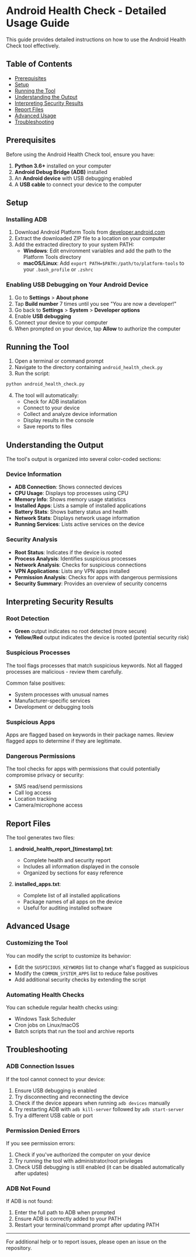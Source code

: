 # Android Health Check - Detailed Usage Guide

This guide provides detailed instructions on how to use the Android Health Check tool effectively.

## Table of Contents

- [Prerequisites](#prerequisites)
- [Setup](#setup)
- [Running the Tool](#running-the-tool)
- [Understanding the Output](#understanding-the-output)
- [Interpreting Security Results](#interpreting-security-results)
- [Report Files](#report-files)
- [Advanced Usage](#advanced-usage)
- [Troubleshooting](#troubleshooting)

## Prerequisites

Before using the Android Health Check tool, ensure you have:

1. **Python 3.6+** installed on your computer
2. **Android Debug Bridge (ADB)** installed
3. An **Android device** with USB debugging enabled
4. A **USB cable** to connect your device to the computer

## Setup

### Installing ADB

1. Download Android Platform Tools from [developer.android.com](https://developer.android.com/studio/releases/platform-tools)
2. Extract the downloaded ZIP file to a location on your computer
3. Add the extracted directory to your system PATH:
   - **Windows**: Edit environment variables and add the path to the Platform Tools directory
   - **macOS/Linux**: Add `export PATH=$PATH:/path/to/platform-tools` to your `.bash_profile` or `.zshrc`

### Enabling USB Debugging on Your Android Device

1. Go to **Settings** > **About phone**
2. Tap **Build number** 7 times until you see "You are now a developer!"
3. Go back to **Settings** > **System** > **Developer options**
4. Enable **USB debugging**
5. Connect your device to your computer
6. When prompted on your device, tap **Allow** to authorize the computer

## Running the Tool

1. Open a terminal or command prompt
2. Navigate to the directory containing `android_health_check.py`
3. Run the script:

```bash
python android_health_check.py
```

4. The tool will automatically:
   - Check for ADB installation
   - Connect to your device
   - Collect and analyze device information
   - Display results in the console
   - Save reports to files

## Understanding the Output

The tool's output is organized into several color-coded sections:

### Device Information

- **ADB Connection**: Shows connected devices
- **CPU Usage**: Displays top processes using CPU
- **Memory Info**: Shows memory usage statistics
- **Installed Apps**: Lists a sample of installed applications
- **Battery Stats**: Shows battery status and health
- **Network Stats**: Displays network usage information
- **Running Services**: Lists active services on the device

### Security Analysis

- **Root Status**: Indicates if the device is rooted
- **Process Analysis**: Identifies suspicious processes
- **Network Analysis**: Checks for suspicious connections
- **VPN Applications**: Lists any VPN apps installed
- **Permission Analysis**: Checks for apps with dangerous permissions
- **Security Summary**: Provides an overview of security concerns

## Interpreting Security Results

### Root Detection

- **Green** output indicates no root detected (more secure)
- **Yellow/Red** output indicates the device is rooted (potential security risk)

### Suspicious Processes

The tool flags processes that match suspicious keywords. Not all flagged processes are malicious - review them carefully.

Common false positives:
- System processes with unusual names
- Manufacturer-specific services
- Development or debugging tools

### Suspicious Apps

Apps are flagged based on keywords in their package names. Review flagged apps to determine if they are legitimate.

### Dangerous Permissions

The tool checks for apps with permissions that could potentially compromise privacy or security:
- SMS read/send permissions
- Call log access
- Location tracking
- Camera/microphone access

## Report Files

The tool generates two files:

1. **android_health_report_[timestamp].txt**:
   - Complete health and security report
   - Includes all information displayed in the console
   - Organized by sections for easy reference

2. **installed_apps.txt**:
   - Complete list of all installed applications
   - Package names of all apps on the device
   - Useful for auditing installed software

## Advanced Usage

### Customizing the Tool

You can modify the script to customize its behavior:

- Edit the `SUSPICIOUS_KEYWORDS` list to change what's flagged as suspicious
- Modify the `COMMON_SYSTEM_APPS` list to reduce false positives
- Add additional security checks by extending the script

### Automating Health Checks

You can schedule regular health checks using:
- Windows Task Scheduler
- Cron jobs on Linux/macOS
- Batch scripts that run the tool and archive reports

## Troubleshooting

### ADB Connection Issues

If the tool cannot connect to your device:

1. Ensure USB debugging is enabled
2. Try disconnecting and reconnecting the device
3. Check if the device appears when running `adb devices` manually
4. Try restarting ADB with `adb kill-server` followed by `adb start-server`
5. Try a different USB cable or port

### Permission Denied Errors

If you see permission errors:

1. Check if you've authorized the computer on your device
2. Try running the tool with administrator/root privileges
3. Check USB debugging is still enabled (it can be disabled automatically after updates)

### ADB Not Found

If ADB is not found:

1. Enter the full path to ADB when prompted
2. Ensure ADB is correctly added to your PATH
3. Restart your terminal/command prompt after updating PATH

---

For additional help or to report issues, please open an issue on the repository.
